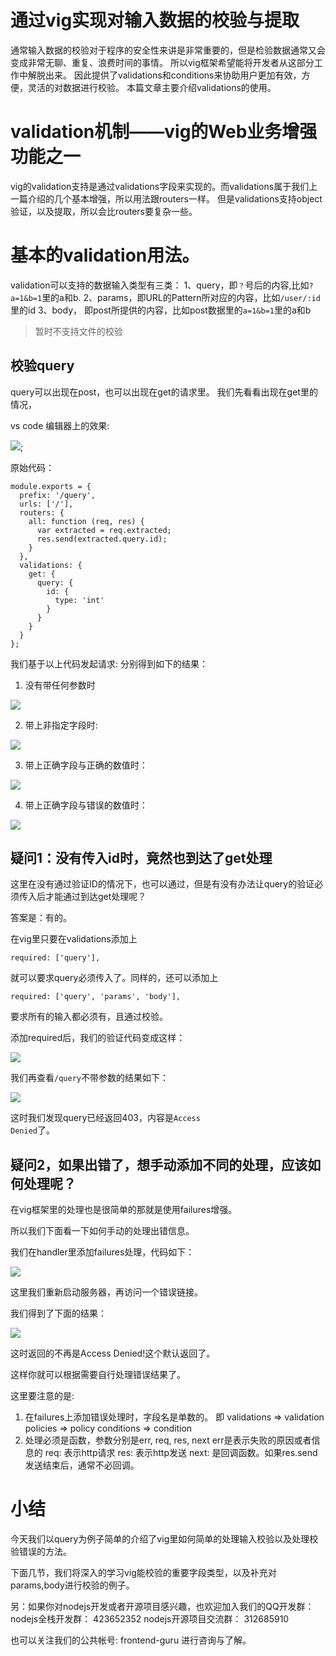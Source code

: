# 通过vig实现对输入数据的校验与提取

通常输入数据的校验对于程序的安全性来讲是非常重要的，但是检验数据通常又会变成非常无聊、重复、浪费时间的事情。
所以vig框架希望能将开发者从这部分工作中解脱出来。
因此提供了validations和conditions来协助用户更加有效，方便，灵活的对数据进行校验。
本篇文章主要介绍validations的使用。

# validation机制——vig的Web业务增强功能之一

vig的validation支持是通过validations字段来实现的。而validations属于我们上一篇介绍的几个基本增强，所以用法跟routers一样。
但是validations支持object验证，以及提取，所以会比routers要复杂一些。

# 基本的validation用法。
validation可以支持的数据输入类型有三类：
1、query，即<code>？</code>号后的内容,比如<code>?a=1&b=1</code>里的a和b.
2、params，即URL的Pattern所对应的内容，比如<code>/user/:id</code>里的id
3、body， 即post所提供的内容，比如post数据里的<code>a=1&b=1</code>里的a和b

> 暂时不支持文件的校验

## 校验query
query可以出现在post，也可以出现在get的请求里。
我们先看看出现在get里的情况，

vs code 编辑器上的效果:

![](./query.png);


原始代码：

```
module.exports = {
  prefix: '/query',
  urls: ['/'],
  routers: {
    all: function (req, res) {
      var extracted = req.extracted;
      res.send(extracted.query.id);
    }
  },
  validations: {
    get: {
      query: {
        id: {
          type: 'int'
        }
      }
    }
  }
};
```

我们基于以上代码发起请求:
分别得到如下的结果：

1. 没有带任何参数时

![](./query-r-1.png)

2. 带上非指定字段时:

![](./query-r-2.png)

3. 带上正确字段与正确的数值时：

![](./query-r-3.png)

4. 带上正确字段与错误的数值时：

![](./query-r-4.png)


## 疑问1：没有传入id时，竟然也到达了get处理

这里在没有通过验证ID的情况下，也可以通过，但是有没有办法让query的验证必须传入后才能通过到达get处理呢？

答案是：有的。 

在vig里只要在validations添加上

```
required: ['query'],
```
就可以要求query必须传入了。同样的，还可以添加上

```
required: ['query', 'params', 'body'],
```

要求所有的输入都必须有，且通过校验。

添加required后，我们的验证代码变成这样：

![](./query-v-1.png)

我们再查看<code>/query</code>不带参数的结果如下：

![](./query-v-2.png)

这时我们发现query已经返回403，内容是<code>Access Denied</code>了。

## 疑问2，如果出错了，想手动添加不同的处理，应该如何处理呢？

在vig框架里的处理也是很简单的那就是使用failures增强。

所以我们下面看一下如何手动的处理出错信息。

我们在handler里添加failures处理，代码如下：

![](./query-f-1.png)

这里我们重新启动服务器，再访问一个错误链接。

我们得到了下面的结果：

![](./query-f-2.png)

这时返回的不再是Access Denied!这个默认返回了。

这样你就可以根据需要自行处理错误结果了。

这里要注意的是: 

1. 在failures上添加错误处理时，字段名是单数的。
即 
  validations => validation
  policies => policy
  conditions => condition 
2. 处理必须是函数，参数分别是err, req, res, next
  err是表示失败的原因或者信息的
  req: 表示http请求
  res: 表示http发送
  next: 是回调函数。如果res.send发送结束后，通常不必回调。


# 小结

今天我们以query为例子简单的介绍了vig里如何简单的处理输入校验以及处理校验错误的方法。

下面几节，我们将深入的学习vig能校验的重要字段类型，以及补充对params,body进行校验的例子。


另：如果你对nodejs开发或者开源项目感兴趣，也欢迎加入我们的QQ开发群：
nodejs全栈开发群： 423652352
nodejs开源项目交流群： 312685910

也可以关注我们的公共帐号: frontend-guru
进行咨询与了解。











